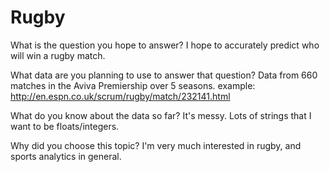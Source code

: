 # Rugby

What is the question you hope to answer? 
I hope to accurately predict who will win a rugby match.

What data are you planning to use to answer that question?
Data from 660 matches in the Aviva Premiership over 5 seasons. 
example: http://en.espn.co.uk/scrum/rugby/match/232141.html

What do you know about the data so far?
It's messy. Lots of strings that I want to be floats/integers.

Why did you choose this topic?
I'm very much interested in rugby, and sports analytics in general.

